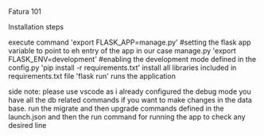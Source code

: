 Fatura 101


Installation steps

execute command
    'export FLASK_APP=manage.py'  #setting the flask app variable to point to eh entry of the app in our case manage.py
    'export FLASK_ENV=development' #enabling the development mode defined in the config.py
    'pip install -r requirements.txt' install all libraries included in requirements.txt file
    'flask run' runs the application


side note:
please use vscode as i already configured the debug mode you have all the db related commands if you want to make changes in the data base. run the migrate and then upgrade commands defined in the launch.json and then the run command for running the app to check any desired line 
